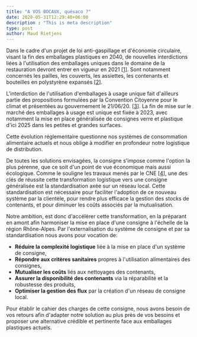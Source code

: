 ```yaml
---
title: "A VOS BOCAUX, quésaco ?"
date: 2020-05-31T12:29:40+06:00
description : "This is meta description"
type: post
author: Maud Rietjens
---
```


Dans le cadre d'un projet de loi anti-gaspillage et d'économie circulaire, visant la fin des emballages plastiques en 2040, de nouvelles interdictions liées à l'utilisation des emballages uniques dans le domaine de la restauration devront entrer en vigueur en 2021 [[1](https://www.gouvernement.fr/fin-des-plastiques-jetables-ou-en-sommes-nous)]. Sont notamment concernés les pailles, les couverts, les assiettes, les contenants et bouteilles en polystyrène expansés [[2](https://www.actu-environnement.com/ae/news/Interdiction-plastiques-loi-33309.php4)].

L'interdiction de l'utilisation d'emballages à usage unique fait d'ailleurs partie des propositions formulées par la Convention Citoyenne pour le climat et présentées au gouvernement le 21/06/20. [[3](https://propositions.conventioncitoyennepourleclimat.fr/objectif/limiter-le-suremballage-et-lutilisation-du-plastique-a-usage-unique-en-developpant-le-vrac-et-les-consignes-dans-les-lieux-de-distribution/)]. La fin de mise sur le marché des emballages à usage est unique est fixée à 2023, avec notamment la mise en place généralisée de consignes verre et plastique d'ici 2025 dans les petites et grandes surfaces.

Cette évolution réglementaire questionne nos systèmes de consommation alimentaire actuels et nous oblige à modifier en profondeur notre logistique de distribution. 

De toutes les solutions envisagées, la consigne s'impose comme l'option la plus pérenne, que ce soit d'un point de vue économique mais aussi écologique. Comme le souligne les travaux menés par le CNE [[4](https://conseil-emballage.org/wp-content/uploads/2016/04/Emballages-et-Consigne_Fr.pdf)], une des clés de réussite cette transformation logistique vers une consigne généralisée est la standardisation axée sur un réseau local. Cette standardisation est nécessaire pour faciliter l'adoption de ce nouveau système par la clientèle, pour rendre plus efficace la gestion des stocks de contenants, et pour diminuer les coûts associés par la mutualisation.

Notre ambition, est donc d'accélérer cette transformation, en la préparant en amont afin harmoniser la mise en place d'une consigne à l'échelle de la région Rhône-Alpes. Par l'externalisation du système de consigne et par sa standardisation nous avons pour vocation de:
* **Réduire la complexité logistique** liée à la mise en place d'un système de consigne,
* **Répondre aux critères sanitaires** propres à l'utilisation alimentaires des consignes,
* **Mutualiser les coûts** liés aux nettoyages des contenants,
* **Assurer la disponibilité des contenants** via la réparabilité et la robustesse des produits,
* **Optimiser la gestion des flux** par la création d'un réseau de consigne local.

Pour établir le cahier des charges de cette consigne, nous avons besoin de vos retours afin d'adapter notre solution au plus près de vos besoins et proposer une alternative crédible et pertinente face aux emballages plastiques actuels. 